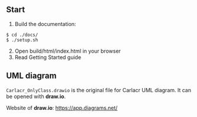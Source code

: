 ## Start

1. Build the documentation:
```
$ cd ./docs/
$ ./setup.sh
```
2. Open build/html/index.html in your browser
3. Read Getting Started guide

## UML diagram

`Carlacr_OnlyClass.drawio` is the original file for Carlacr UML diagram.
It can be opened with **draw.io**.

Website of **draw.io**:  https://app.diagrams.net/

